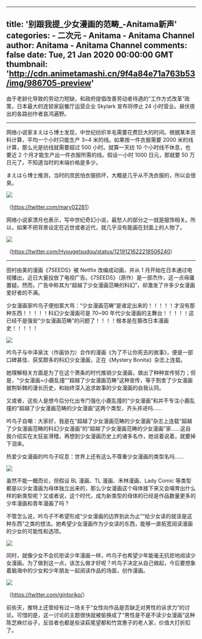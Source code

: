 
---
title: '别跟我提_少女漫画的范畴_-Anitama新声'
categories: 
    - 二次元
    - Anitama - Anitama Channel
author: Anitama - Anitama Channel
comments: false
date: Tue, 21 Jan 2020 00:00:00 GMT
thumbnail: 'http://cdn.animetamashi.cn/9f4a84e71a763b53/img/986705-preview'
---

<div>   
<p>由于老龄化导致的劳动力短缺，和政府提倡改善劳动者待遇的“工作方式改革”政策，日本最大的连锁家庭餐厅运营企业 Skylark 宣布将停止 24 小时营业。昼伏夜出的各路创作者哀鸿遍野。</p>
<hr>
<p>网络小说家まえはら博士发现，中世纪纺织羊毛需要花费巨大的时间。根据某本资料计算，平均一个小时只能生产 3~4 米的线。如果按一件衣服需要 2000 米的线计算，那么光是纺线就需要超过 500 小时。就算一天纺 10 个小时线不休息，也要近 2 个月才能生产出一件衣服所需的线。假设一小时 1000 日元，那就要 50 万日元了。不知道当时的末端价格是多少。</p>
<p>まえはら博士推测，当时的庶民怕衣服损坏，大概是几乎从不洗衣服的，所以会很臭。</p>
<p><img data-src="http://cdn.animetamashi.cn/9f4a84e71a763b53/img/986705-preview" alt=" " src="http://cdn.animetamashi.cn/9f4a84e71a763b53/img/986705-preview" referrerpolicy="no-referrer"></p>
<p>（<a href="https://twitter.com/mary02281" title="https://twitter.com/mary02281">https://twitter.com/mary02281</a>）</p>
<p>网络小说家漂月也表示，写中世纪奇幻小说，最愁人的部分之一就是服饰相关。所以，如果不把背景设定在近世或者近代，就几乎没有能画在封面上的人物了。</p>
<p><img data-src="http://cdn.animetamashi.cn/9f4a84e71a763b53/img/0e3c0a-preview" alt=" " src="http://cdn.animetamashi.cn/9f4a84e71a763b53/img/0e3c0a-preview" referrerpolicy="no-referrer"></p>
<p>（<a href="https://twitter.com/Hyougetsudou/status/1219121622218506240" title="https://twitter.com/Hyougetsudou/status/1219121622218506240">https://twitter.com/Hyougetsudou/status/1219121622218506240</a>）</p>
<hr>
<p>田村由美的漫画《7SEEDS》被 Netflix 改编成动画，并从 1 月开始在日本通过电视播出，近日大量投放了电视广告。《7SEEDS》（原作）是一部杰作，这一点毋庸置疑。然而，广告中称其为“超越了少女漫画范畴的科幻”，却激发了许多少女漫画爱好者的不满。</p>
<p>少女漫画家吟鸟子便拍案大骂：“少女漫画范畴”是谁定出来的！！！！！才没有那种东西！！！！！科幻少女漫画可是 70~90 年代少女漫画的主舞台！！！！！这已经不是强安“少女漫画范畴”的问题了！！！！根本是在篡改日本漫画史！！！！！</p>
<p><img data-src="http://cdn.animetamashi.cn/9f4a84e71a763b53/img/73f25d-preview" alt=" " src="http://cdn.animetamashi.cn/9f4a84e71a763b53/img/73f25d-preview" referrerpolicy="no-referrer"></p>
<p>吟鸟子与中泽泉汰（作画协力）合作的漫画《为了不让你死去的故事》，便是一部口碑甚佳、获奖颇多的科幻少女漫画，正在《Mystery Bonita》杂志上连载。</p>
<p>她理解相关方面是为了在这个萧条的时代推销少女漫画，做出了种种宣传努力；但是，“少女漫画=小鹿乱撞”“超越了少女漫画范畴”这种宣传，等于割舍了少女漫画披荆斩棘的漫长历史，和始终深入追求故事的少女漫画的自我认同。</p>
<p>又或者，这些人是想今后分化出专门强化小鹿乱撞的“少女漫画”和并不专注小鹿乱撞的“超越了少女漫画范畴的少女漫画”这两个类型，齐头并进吗……</p>
<p>吟鸟子自嘲：大家好，我是在“超越了少女漫画范畴的少女漫画”杂志上连载“超越了少女漫画范畴的科幻少女漫画”的“超越了少女漫画范畴的少女漫画”家……这自我介绍实在太狂妄滑稽，再想到少女漫画历史上的诸多名作，她说着说着，就要掉下泪来。</p>
<p>热爱少女漫画的吟鸟子叹息：世界上还有这么不尊重少女漫画的类型名吗……</p>
<p><img data-src="http://cdn.animetamashi.cn/9f4a84e71a763b53/img/c0d140-preview" alt=" " src="http://cdn.animetamashi.cn/9f4a84e71a763b53/img/c0d140-preview" referrerpolicy="no-referrer"></p>
<p>虽然不能一概而论，但假设 BL 漫画、TL 漫画、禾林漫画、Lady Comic 等类型都是以少女漫画为母体独立出来的，那么少女漫画这个母体接下来又会哺育出什么样的新类型呢？又或者说，这个时代，成为新类型的母体的已经是作品数量更多的少年漫画和青年漫画了吗？</p>
<p>不管怎么说，吟鸟子不希望形成“少女漫画的边界到此为止”“给少女读的就该是这种东西”之类的想法。她希望少女漫画作为少女读的东西，能够一直拓宽阅读漫画的少女的可能性和选项。</p>
<p><img data-src="http://cdn.animetamashi.cn/9f4a84e71a763b53/img/56df30-preview" alt=" " src="http://cdn.animetamashi.cn/9f4a84e71a763b53/img/56df30-preview" referrerpolicy="no-referrer"></p>
<p>同时，就像少女不会抗拒读少年漫画一样，吟鸟子也希望少年能毫无抗拒地阅读少女漫画。为了做到这一点，该怎么做才好呢？吟鸟子决定从自己做起，今后要想象着脑海中的少女和少年朋友一起阅读作品的场面，创作漫画。</p>
<p><img data-src="http://cdn.animetamashi.cn/9f4a84e71a763b53/img/0c5a44-preview" alt=" " src="http://cdn.animetamashi.cn/9f4a84e71a763b53/img/0c5a44-preview" referrerpolicy="no-referrer"></p>
<p>（<a href="https://twitter.com/gintoriko/" title="https://twitter.com/gintoriko/">https://twitter.com/gintoriko/</a>）</p>
<p>前些天，推特上还曾经有过一场关于“女性向作品是否缺乏对男性的诉求力”的讨论。可惜的是，这一讨论的主题很快就被偷换成了“男性是不是不读少女漫画”这种陈芝麻烂谷子，反驳者也都是些读萩尾望都和竹宫惠子的老人家，价值大打折扣了。</p>  
</div>
            